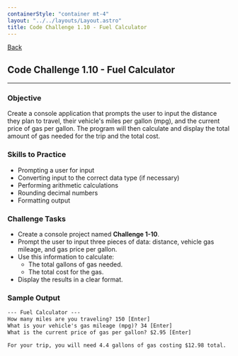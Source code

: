 ```yaml
---
containerStyle: "container mt-4"
layout: "../../layouts/Layout.astro"
title: Code Challenge 1.10 - Fuel Calculator
---
```


<a href="/code-challenges/" class="btn btn-sm btn-outline-light mb-3">
  <i class="si-arrow-left"></i> Back
</a>

## Code Challenge 1.10 - Fuel Calculator

---

### Objective

Create a console application that prompts the user to input the distance they plan to travel, their vehicle's miles per gallon (mpg), and the current price of gas per gallon. The program will then calculate and display the total amount of gas needed for the trip and the total cost.

### Skills to Practice
- Prompting a user for input
- Converting input to the correct data type (if necessary)
- Performing arithmetic calculations
- Rounding decimal numbers
- Formatting output

### Challenge Tasks
- Create a console project named **Challenge 1-10**.
- Prompt the user to input three pieces of data: distance, vehicle gas mileage, and gas price per gallon.
- Use this information to calculate:
    - The total gallons of gas needed.
    - The total cost for the gas.
- Display the results in a clear format.

### Sample Output

```txt
--- Fuel Calculator ---
How many miles are you traveling? 150 [Enter]
What is your vehicle's gas mileage (mpg)? 34 [Enter]
What is the current price of gas per gallon? $2.95 [Enter]

For your trip, you will need 4.4 gallons of gas costing $12.98 total.
```
